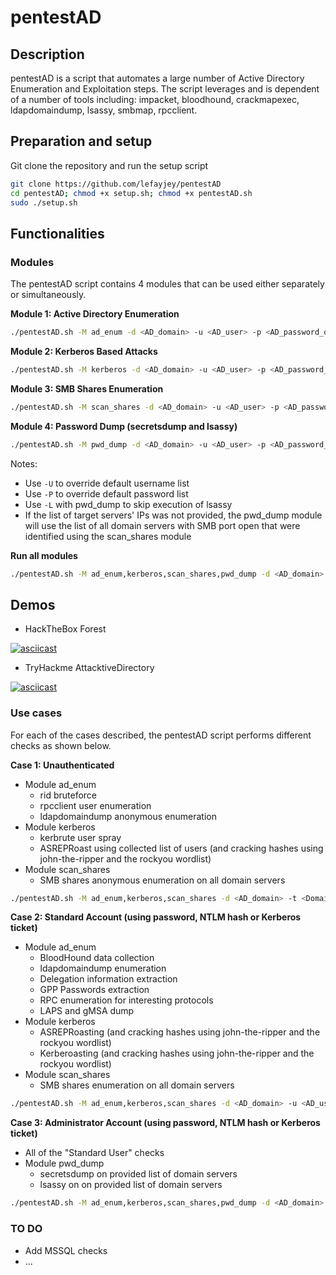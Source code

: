 # pentestAD

## Description

pentestAD is a script that automates a large number of Active Directory Enumeration and Exploitation steps. The script leverages and is dependent of a number of tools including: impacket, bloodhound, crackmapexec, ldapdomaindump, lsassy, smbmap, rpcclient. 

## Preparation and setup

Git clone the repository and run the setup script

```bash
git clone https://github.com/lefayjey/pentestAD
cd pentestAD; chmod +x setup.sh; chmod +x pentestAD.sh
sudo ./setup.sh
```

## Functionalities

### Modules
The pentestAD script contains 4 modules that can be used either separately or simultaneously.

**Module 1: Active Directory Enumeration**

```bash
./pentestAD.sh -M ad_enum -d <AD_domain> -u <AD_user> -p <AD_password_or_hash[LM:NT]_or_kerbticket[./krb5cc_ticket]> -t <Domain_Controller_IP> -o <output_dir>
```

**Module 2: Kerberos Based Attacks**

```bash
./pentestAD.sh -M kerberos -d <AD_domain> -u <AD_user> -p <AD_password_or_hash[LM:NT]_or_kerbticket[./krb5cc_ticket]> -t <Domain_Controller_IP> -o <output_dir>
```

**Module 3: SMB Shares Enumeration**

```bash
./pentestAD.sh -M scan_shares -d <AD_domain> -u <AD_user> -p <AD_password_or_hash[LM:NT]_or_kerbticket[./krb5cc_ticket]>  -t <Domain_Controller_IP> -o <output_dir>
```

**Module 4: Password Dump (secretsdump and lsassy)**

```bash
./pentestAD.sh -M pwd_dump -d <AD_domain> -u <AD_user> -p <AD_password_or_hash[LM:NT]_or_kerbticket[./krb5cc_ticket]>  -t <Domain_Controller_IP> -S <domain_servers_list> -o <output_dir>
```

Notes:
- Use `-U` to override default username list
- Use `-P` to override default password list
- Use `-L` with pwd_dump to skip execution of lsassy
- If the list of target servers' IPs was not provided, the pwd_dump module will use the list of all domain servers with SMB port open that were identified using the scan_shares module

**Run all modules**

```bash
./pentestAD.sh -M ad_enum,kerberos,scan_shares,pwd_dump -d <AD_domain> -u <AD_user> -p <AD_password_or_hash[LM:NT]_or_kerbticket[./krb5cc_ticket]> -t <Domain_Controller_IP> -o <output_dir>
```

## Demos
- HackTheBox Forest

[![asciicast](https://asciinema.org/a/O7YnFOqvU3Ssd2lntzlEIuQIa.svg)](https://asciinema.org/a/O7YnFOqvU3Ssd2lntzlEIuQIa)

- TryHackme AttacktiveDirectory

[![asciicast](https://asciinema.org/a/e5KyoRJyigiQM6nRqLF3nomrZ.svg)](https://asciinema.org/a/e5KyoRJyigiQM6nRqLF3nomrZ)

### Use cases

For each of the cases described, the pentestAD script performs different checks as shown below.

**Case 1: Unauthenticated**
- Module ad_enum
    - rid bruteforce
    - rpcclient user enumeration
    - ldapdomaindump anonymous enumeration
- Module kerberos
    - kerbrute user spray
    - ASREPRoast using collected list of users (and cracking hashes using john-the-ripper and the rockyou wordlist)
- Module scan_shares
    - SMB shares anonymous enumeration on all domain servers

```bash
./pentestAD.sh -M ad_enum,kerberos,scan_shares -d <AD_domain> -t <Domain_Controller_IP> -o <output_dir>
```

**Case 2: Standard Account (using password, NTLM hash or Kerberos ticket)**
- Module ad_enum
    - BloodHound data collection
    - ldapdomaindump enumeration
    - Delegation information extraction
    - GPP Passwords extraction
    - RPC enumeration for interesting protocols
    - LAPS and gMSA dump
- Module kerberos
    - ASREPRoasting (and cracking hashes using john-the-ripper and the rockyou wordlist)
    - Kerberoasting (and cracking hashes using john-the-ripper and the rockyou wordlist)
- Module scan_shares
    - SMB shares enumeration on all domain servers

```bash
./pentestAD.sh -M ad_enum,kerberos,scan_shares -d <AD_domain> -u <AD_user> -p <AD_password_or_hash[LM:NT]_or_kerbticket[./krb5cc_ticket]> -t <Domain_Controller_IP> -o <output_dir>
```

**Case 3: Administrator Account (using password, NTLM hash or Kerberos ticket)**
- All of the "Standard User" checks
- Module pwd_dump
    - secretsdump on provided list of domain servers 
    - lsassy on on provided list of domain servers

```bash
./pentestAD.sh -M ad_enum,kerberos,scan_shares,pwd_dump -d <AD_domain> -u <AD_user> -p <AD_password_or_hash[LM:NT]_or_kerbticket[./krb5cc_ticket]> -t <Domain_Controller_IP> -S <domain_servers_list> -o <output_dir>
```

### TO DO
- Add MSSQL checks
- ...
